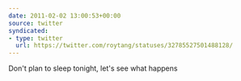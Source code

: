 ```yaml
---
date: 2011-02-02 13:00:53+00:00
source: twitter
syndicated:
- type: twitter
  url: https://twitter.com/roytang/statuses/32785527501488128/
---
```


Don't plan to sleep tonight, let's see what happens
